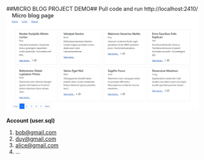 ##MICRO BLOG PROJECT DEMO##
Pull code and run
http://localhost:2410/
![](blog.jpg)

**Account (user.sql)**
1. bob@gmail.com
2. duy@gmail.com
3. alice@gmail.com
4. ...